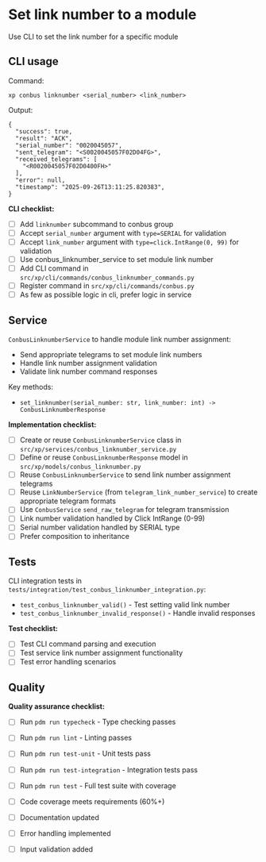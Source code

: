 # Set link number to a module

Use CLI to set the link number for a specific module

## CLI usage

Command:
```
xp conbus linknumber <serial_number> <link_number>
```

Output:
```
{
  "success": true,
  "result": "ACK",
  "serial_number": "0020045057",
  "sent_telegram": "<S0020045057F02D04FG>",
  "received_telegrams": [
    "<R0020045057F02D0400FH>"
  ],
  "error": null,
  "timestamp": "2025-09-26T13:11:25.820383",
}
```

**CLI checklist:**
- [ ] Add `linknumber` subcommand to conbus group
- [ ] Accept `serial_number` argument with `type=SERIAL` for validation
- [ ] Accept `link_number` argument with `type=click.IntRange(0, 99)` for validation
- [ ] Use conbus_linknumber_service to set module link number
- [ ] Add CLI command in `src/xp/cli/commands/conbus_linknumber_commands.py`
- [ ] Register command in `src/xp/cli/commands/conbus.py`
- [ ] As few as possible logic in cli, prefer logic in service

## Service

`ConbusLinknumberService` to handle module link number assignment:

- Send appropriate telegrams to set module link numbers
- Handle link number assignment validation
- Validate link number command responses

Key methods:
- `set_linknumber(serial_number: str, link_number: int) -> ConbusLinknumberResponse`

**Implementation checklist:**
- [ ] Create or reuse `ConbusLinknumberService` class in `src/xp/services/conbus_linknumber_service.py`
- [ ] Define or reuse `ConbusLinknumberResponse` model in `src/xp/models/conbus_linknumber.py`
- [ ] Reuse `ConbusLinknumberService` to send link number assignment telegrams
- [ ] Reuse `LinkNumberService` (from `telegram_link_number_service`) to create appropriate telegram formats
- [ ] Use `ConbusService` `send_raw_telegram` for telegram transmission
- [ ] Link number validation handled by Click IntRange (0-99)
- [ ] Serial number validation handled by SERIAL type
- [ ] Prefer composition to inheritance

## Tests

CLI integration tests in `tests/integration/test_conbus_linknumber_integration.py`:

- `test_conbus_linknumber_valid()` - Test setting valid link number
- `test_conbus_linknumber_invalid_response()` - Handle invalid responses

**Test checklist:**
- [ ] Test CLI command parsing and execution
- [ ] Test service link number assignment functionality
- [ ] Test error handling scenarios

## Quality

**Quality assurance checklist:**
- [ ] Run `pdm run typecheck` - Type checking passes
- [ ] Run `pdm run lint` - Linting passes
- [ ] Run `pdm run test-unit` - Unit tests pass
- [ ] Run `pdm run test-integration` - Integration tests pass
- [ ] Run `pdm run test` - Full test suite with coverage
- [ ] Code coverage meets requirements (60%+)
- [ ] Documentation updated
- [ ] Error handling implemented
- [ ] Input validation added

